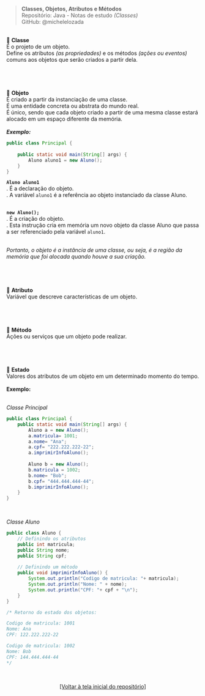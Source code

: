 > **Classes, Objetos, Atributos e Métodos**     
> Repositório: Java - Notas de estudo *(Classes)*    
> GitHub: @michelelozada
&nbsp;
     
&nbsp;  
:small_blue_diamond: **Classe**  
 É o projeto de um objeto.  
 Define os atributos *(as propriedades)* e os métodos *(ações ou eventos)* comuns aos objetos que serão criados a partir dela.  

<h1></h1>
&nbsp; 

:small_blue_diamond: **Objeto**     
 É criado a partir da instanciação de uma classe.  
 É uma entidade concreta ou abstrata do mundo real.  
 É único, sendo que cada objeto criado a partir de uma mesma classe estará alocado em um espaço diferente da memória.    
&nbsp;
&nbsp;     
***Exemplo:***
&nbsp;

```java
public class Principal {
	
	public static void main(String[] args) {
		Aluno aluno1 = new Aluno();
	}
}	
```

**`Aluno aluno1`**  
 . É a declaração do objeto.         
 . A variável `aluno1` é a referência ao objeto instanciado da classe Aluno.          
&nbsp;  

**`new Aluno();`**    
 . É a criação do objeto.        
 . Esta instrução cria em memória um novo objeto da classe Aluno que passa a ser referenciado pela variável `aluno1`.      
&nbsp;  

*Portanto, o objeto é a instância de uma classe, ou seja, é a região da memória que foi alocada quando houve a sua criação.*  

<h1></h1>
&nbsp; 

:small_blue_diamond: **Atributo**  
Variável que descreve características de um objeto.  
   
<h1></h1>
&nbsp; 

:small_blue_diamond: **Método**  
Ações ou serviços que um objeto pode realizar.     

<h1></h1>
&nbsp; 

:small_blue_diamond: **Estado**  
Valores dos atributos de um objeto em um determinado momento do tempo.   
&nbsp;
&nbsp;  
**Exemplo:**  
&nbsp;

*Classe Principal*
```java
public class Principal {
	public static void main(String[] args) {
		Aluno a = new Aluno();
		a.matricula= 1001;
		a.nome= "Ana";
		a.cpf= "222.222.222-22";
		a.imprimirInfoAluno();
		
		Aluno b = new Aluno();
		b.matricula = 1002;
		b.nome= "Bob";
		b.cpf= "444.444.444-44";
		b.imprimirInfoAluno();
	}
}
```
&nbsp;

*Classe Aluno*
```java
public class Aluno {
	// Definindo os atributos
	public int matricula;
	public String nome;
	public String cpf;
	
	// Definindo um método
	public void imprimirInfoAluno() {
		System.out.println("Codigo de matricula: "+ matricula); 
		System.out.println("Nome: " + nome);
		System.out.println("CPF: "+ cpf + "\n");
	}
}

/* Retorno do estado dos objetos: 

Codigo de matricula: 1001
Nome: Ana
CPF: 122.222.222-22

Codigo de matricula: 1002
Nome: Bob
CPF: 144.444.444-44
*/
```

&nbsp;

<div align="center">
<a href="https://github.com/michelelozada/Java-Study-Notes">[Voltar à tela inicial do repositório]</a>
</div>